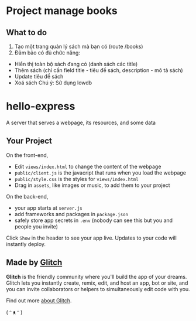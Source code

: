 # Project manage books
## What to do
1) Tạo một trang quản lý sách mà bạn có (route /books)
2) Đảm bảo có đủ chức năng:

- Hiển thị toàn bộ sách đang có (danh sách các title)
- Thêm sách (chỉ cần field title - tiêu đề sách, description - mô tả sách)
- Update tiêu đề sách
- Xoá sách
Chú ý: Sử dụng lowdb



# hello-express

A server that serves a webpage, its resources, and some data


## Your Project

On the front-end,

- Edit `views/index.html` to change the content of the webpage
- `public/client.js` is the javacript that runs when you load the webpage
- `public/style.css` is the styles for `views/index.html`
- Drag in `assets`, like images or music, to add them to your project

On the back-end,

- your app starts at `server.js`
- add frameworks and packages in `package.json`
- safely store app secrets in `.env` (nobody can see this but you and people you invite)

Click `Show` in the header to see your app live. Updates to your code will instantly deploy.


## Made by [Glitch](https://glitch.com/)

**Glitch** is the friendly community where you'll build the app of your dreams. Glitch lets you instantly create, remix, edit, and host an app, bot or site, and you can invite collaborators or helpers to simultaneously edit code with you.

Find out more [about Glitch](https://glitch.com/about).

( ᵔ ᴥ ᵔ )